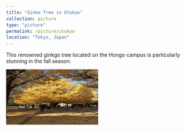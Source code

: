 ```yaml
---
title: "Ginko Tree in Utokyo"
collection: picture
type: "picture"
permalink: /picture/utokyo
location: "Tokyo, Japan"
---
```


This renowned ginkgo tree located on the Hongo campus is particularly stunning in the fall season.

<img src='/images/pictures/Utokyo.JPG' width='250' height='150'>
